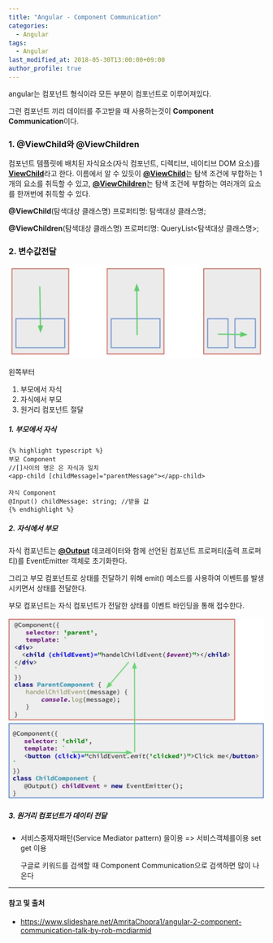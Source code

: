 ```yaml
---
title: "Angular - Component Communication"
categories: 
  - Angular
tags:
  - Angular
last_modified_at: 2018-05-30T13:00:00+09:00
author_profile: true
---
```

angular는 컴포넌트 형식이라 모든 부분이 컴포넌트로 이루어져있다.

그런 컴포넌트 끼리 데이터를 주고받을 때 사용하는것이 **Component Communication**이다.

### 1. @ViewChild와 @ViewChildren

컴포넌트 템플릿에 배치된 자식요소(자식 컴포넌트, 디렉티브, 네이티브 DOM 요소)를 [**ViewChild**](https://angular.io/api/core/ViewChild)라고 한다. 이름에서 알 수 있듯이 [**@ViewChild**](https://angular.io/api/core/ViewChild)는 탐색 조건에 부합하는 1개의 요소를 취득할 수 있고, [**@ViewChildren**](https://angular.io/api/core/ViewChildren)는 탐색 조건에 부합하는 여러개의 요소를 한꺼번에 취득할 수 있다.

**@ViewChild**(탐색대상 클래스명) 프로퍼티명: 탐색대상 클래스명;

**@ViewChildren**(탐색대상 클래스명) 프로퍼티명: QueryList<탐색대상 클래스명>;

### 2. 변수값전달

![1](/assets/img/posts/angular/componentCommu/1.png)

왼쪽부터
1. 부모에서 자식
2. 자식에서 부모
3. 원거리 컴포넌트 절달

##### 1. 부모에서 자식

    {% highlight typescript %}    
    부모 Component
    //[]사이의 명은 은 자식과 일치
    <app-child [childMessage]="parentMessage"></app-child> 

    자식 Component
    @Input() childMessage: string; //받을 값
    {% endhighlight %}

##### 2. 자식에서 부모

자식 컴포넌트는 [**@Output**](https://angular.io/api/core/Output) 데코레이터와 함께 선언된 컴포넌트 프로퍼티(출력 프로퍼티)를 EventEmitter 객체로 초기화한다. 

그리고 부모 컴포넌트로 상태를 전달하기 위해 emit() 메소드를 사용하여 이벤트를 발생시키면서 상태를 전달한다. 

부모 컴포넌트는 자식 컴포넌트가 전달한 상태를 이벤트 바인딩을 통해 접수한다.

![2](/assets/img/posts/angular/componentCommu/2.png)


##### 3. 원거리 컴포넌트가 데이터 전달

 - 서비스중재자패턴(Service Mediator pattern) 을이용
    => 서비스객체를이용 set get 이용

    구글로 키워드를 검색할 때 Component Communication으로 검색하면 많이 나온다

---
#### 참고 및 출처
- https://www.slideshare.net/AmritaChopra1/angular-2-component-communication-talk-by-rob-mcdiarmid